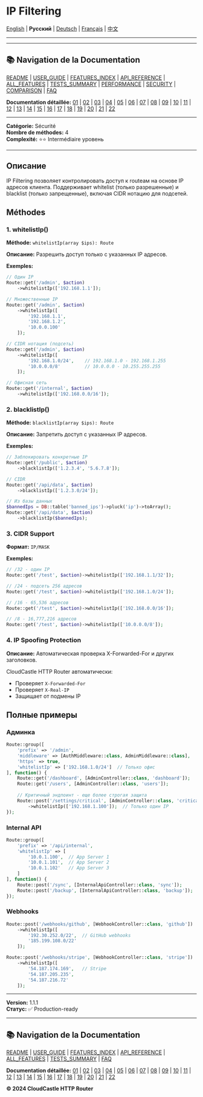 # IP Filtering

[English](../../en/features/05_IP_FILTERING.md) | **Русский** | [Deutsch](../../de/features/05_IP_FILTERING.md) | [Français](../../fr/features/05_IP_FILTERING.md) | [中文](../../zh/features/05_IP_FILTERING.md)

---







---

## 📚 Navigation de la Documentation

[README](../../README.md) | [USER_GUIDE](../USER_GUIDE.md) | [FEATURES_INDEX](../FEATURES_INDEX.md) | [API_REFERENCE](../API_REFERENCE.md) | [ALL_FEATURES](../ALL_FEATURES.md) | [TESTS_SUMMARY](../TESTS_SUMMARY.md) | [PERFORMANCE](../PERFORMANCE_ANALYSIS.md) | [SECURITY](../SECURITY_REPORT.md) | [COMPARISON](../COMPARISON.md) | [FAQ](../FAQ.md)

**Documentation détaillée:** [01](01_BASIC_ROUTING.md) | [02](02_ROUTE_PARAMETERS.md) | [03](03_ROUTE_GROUPS.md) | [04](04_RATE_LIMITING.md) | [05](05_IP_FILTERING.md) | [06](06_MIDDLEWARE.md) | [07](07_NAMED_ROUTES.md) | [08](08_TAGS.md) | [09](09_HELPER_FUNCTIONS.md) | [10](10_ROUTE_SHORTCUTS.md) | [11](11_ROUTE_MACROS.md) | [12](12_URL_GENERATION.md) | [13](13_EXPRESSION_LANGUAGE.md) | [14](14_CACHING.md) | [15](15_PLUGINS.md) | [16](16_LOADERS.md) | [17](17_PSR_SUPPORT.md) | [18](18_ACTION_RESOLVER.md) | [19](19_STATISTICS.md) | [20](20_SECURITY.md) | [21](21_EXCEPTIONS.md) | [22](22_CLI_TOOLS.md)

---


**Catégorie:** Sécurité  
**Nombre de méthodes:** 4  
**Complexité:** ⭐⭐ Intermédiaire уровень

---

## Описание

IP Filtering позволяет контролировать доступ к routeам на основе IP адресов клиента. Поддерживает whitelist (только разрешенные) и blacklist (только запрещенные), включая CIDR нотацию для подсетей.

## Méthodes

### 1. whitelistIp()

**Méthode:** `whitelistIp(array $ips): Route`

**Описание:** Разрешить доступ только с указанных IP адресов.

**Exemples:**

```php
// Один IP
Route::get('/admin', $action)
    ->whitelistIp(['192.168.1.1']);

// Множественные IP
Route::get('/admin', $action)
    ->whitelistIp([
        '192.168.1.1',
        '192.168.1.2',
        '10.0.0.100'
    ]);

// CIDR нотация (подсеть)
Route::get('/admin', $action)
    ->whitelistIp([
        '192.168.1.0/24',    // 192.168.1.0 - 192.168.1.255
        '10.0.0.0/8'         // 10.0.0.0 - 10.255.255.255
    ]);

// Офисная сеть
Route::get('/internal', $action)
    ->whitelistIp(['192.168.0.0/16']);
```

### 2. blacklistIp()

**Méthode:** `blacklistIp(array $ips): Route`

**Описание:** Запретить доступ с указанных IP адресов.

**Exemples:**

```php
// Заблокировать конкретные IP
Route::get('/public', $action)
    ->blacklistIp(['1.2.3.4', '5.6.7.8']);

// CIDR
Route::get('/api/data', $action)
    ->blacklistIp(['1.2.3.0/24']);

// Из базы данных
$bannedIps = DB::table('banned_ips')->pluck('ip')->toArray();
Route::get('/api/data', $action)
    ->blacklistIp($bannedIps);
```

### 3. CIDR Support

**Формат:** `IP/MASK`

**Exemples:**

```php
// /32 - один IP
Route::get('/test', $action)->whitelistIp(['192.168.1.1/32']);

// /24 - подсеть 256 адресов
Route::get('/test', $action)->whitelistIp(['192.168.1.0/24']);

// /16 - 65,536 адресов
Route::get('/test', $action)->whitelistIp(['192.168.0.0/16']);

// /8 - 16,777,216 адресов
Route::get('/test', $action)->whitelistIp(['10.0.0.0/8']);
```

### 4. IP Spoofing Protection

**Описание:** Автоматическая проверка X-Forwarded-For и других заголовков.

CloudCastle HTTP Router автоматически:
- Проверяет `X-Forwarded-For`
- Проверяет `X-Real-IP`
- Защищает от подмены IP

## Полные примеры

### Админка

```php
Route::group([
    'prefix' => '/admin',
    'middleware' => [AuthMiddleware::class, AdminMiddleware::class],
    'https' => true,
    'whitelistIp' => ['192.168.1.0/24']  // Только офис
], function() {
    Route::get('/dashboard', [AdminController::class, 'dashboard']);
    Route::get('/users', [AdminController::class, 'users']);
    
    // Критичный эндпоинт - еще более строгая защита
    Route::post('/settings/critical', [AdminController::class, 'critical'])
        ->whitelistIp(['192.168.1.100']);  // Только один IP
});
```

### Internal API

```php
Route::group([
    'prefix' => '/api/internal',
    'whitelistIp' => [
        '10.0.1.100',  // App Server 1
        '10.0.1.101',  // App Server 2
        '10.0.1.102'   // App Server 3
    ]
], function() {
    Route::post('/sync', [InternalApiController::class, 'sync']);
    Route::post('/backup', [InternalApiController::class, 'backup']);
});
```

### Webhooks

```php
Route::post('/webhooks/github', [WebhookController::class, 'github'])
    ->whitelistIp([
        '192.30.252.0/22',  // GitHub webhooks
        '185.199.108.0/22'
    ]);

Route::post('/webhooks/stripe', [WebhookController::class, 'stripe'])
    ->whitelistIp([
        '54.187.174.169',   // Stripe
        '54.187.205.235',
        '54.187.216.72'
    ]);
```

---

**Version:** 1.1.1  
**Статус:** ✅ Production-ready


---

## 📚 Navigation de la Documentation

[README](../../README.md) | [USER_GUIDE](../USER_GUIDE.md) | [FEATURES_INDEX](../FEATURES_INDEX.md) | [API_REFERENCE](../API_REFERENCE.md) | [ALL_FEATURES](../ALL_FEATURES.md) | [TESTS_SUMMARY](../TESTS_SUMMARY.md) | [FAQ](../FAQ.md)

**Documentation détaillée:** [01](01_BASIC_ROUTING.md) | [02](02_ROUTE_PARAMETERS.md) | [03](03_ROUTE_GROUPS.md) | [04](04_RATE_LIMITING.md) | [05](05_IP_FILTERING.md) | [06](06_MIDDLEWARE.md) | [07](07_NAMED_ROUTES.md) | [08](08_TAGS.md) | [09](09_HELPER_FUNCTIONS.md) | [10](10_ROUTE_SHORTCUTS.md) | [11](11_ROUTE_MACROS.md) | [12](12_URL_GENERATION.md) | [13](13_EXPRESSION_LANGUAGE.md) | [14](14_CACHING.md) | [15](15_PLUGINS.md) | [16](16_LOADERS.md) | [17](17_PSR_SUPPORT.md) | [18](18_ACTION_RESOLVER.md) | [19](19_STATISTICS.md) | [20](20_SECURITY.md) | [21](21_EXCEPTIONS.md) | [22](22_CLI_TOOLS.md)

**© 2024 CloudCastle HTTP Router**
